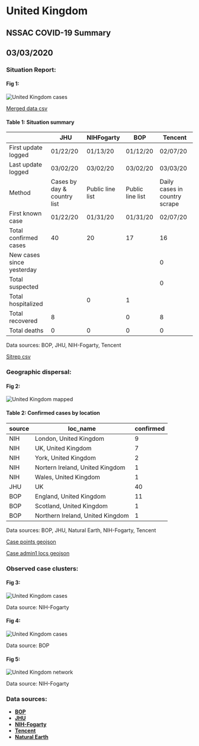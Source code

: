 # United Kingdom
## NSSAC COVID-19 Summary
## 03/03/2020



### Situation Report:
#### Fig 1:
![United Kingdom cases](../merged_histories/United_Kingdom_merged_histories.png)

[Merged data csv](https://github.com/SchlittDataSci/SchlittDataSci.github.io/blob/master/data/tables/United_Kingdom_merged_daily.csv)

#### Table 1: Situation summary


|                           | JHU                         | NIHFogarty       | BOP              | Tencent                       |
|---------------------------|-----------------------------|------------------|------------------|-------------------------------|
| First update logged       | 01/22/20                    | 01/13/20         | 01/12/20         | 02/07/20                      |
| Last update logged        | 03/02/20                    | 03/02/20         | 03/02/20         | 03/03/20                      |
| Method                    | Cases by day & country list | Public line list | Public line list | Daily cases in country scrape |
| First known case          | 01/22/20                    | 01/31/20         | 01/31/20         | 02/07/20                      |
| Total confirmed cases     | 40                          | 20               | 17               | 16                            |
| New cases since yesterday |                             |                  |                  | 0                             |
| Total suspected           |                             |                  |                  | 0                             |
| Total hospitalized        |                             | 0                | 1                |                               |
| Total recovered           | 8                           |                  | 0                | 8                             |
| Total deaths              | 0                           | 0                | 0                | 0                             |

Data sources: BOP, JHU, NIH-Fogarty, Tencent


[Sitrep csv](https://github.com/SchlittDataSci/SchlittDataSci.github.io/blob/master/data/tables/United_Kingdom_sitrep.csv)

### Geographic dispersal:
#### Fig 2:
![United Kingdom mapped](../case_locs/United_Kingdom_case_locs.png)

#### Table 2: Confirmed cases by location


| source   | loc_name                         |   confirmed |
|----------|----------------------------------|-------------|
| NIH      | London, United Kingdom           |           9 |
| NIH      | UK, United Kingdom               |           7 |
| NIH      | York, United Kingdom             |           2 |
| NIH      | Nortern Ireland, United Kingdom  |           1 |
| NIH      | Wales, United Kingdom            |           1 |
| JHU      | UK                               |          40 |
| BOP      | England, United Kingdom          |          11 |
| BOP      | Scotland, United Kingdom         |           1 |
| BOP      | Northern Ireland, United Kingdom |           1 |

Data sources: BOP, JHU, Natural Earth, NIH-Fogarty, Tencent


[Case points geojson](https://github.com/SchlittDataSci/SchlittDataSci.github.io/blob/master/data/shapes/United_Kingdom_case_locs.geojson)

[Case admin1 locs geojson](https://github.com/SchlittDataSci/SchlittDataSci.github.io/blob/master/data/shapes/United_Kingdom_admin1_locs.geojson)

### Observed case clusters:
#### Fig 3:
![United Kingdom cases](../cluster_analysis/United_Kingdom_imported_cases_NIHFogarty.png)



Data source: NIH-Fogarty


#### Fig 4:
![United Kingdom cases](../cluster_analysis/United_Kingdom_imported_cases_BOP.png)



Data source: BOP


#### Fig 5:
![United Kingdom network](../autochthonous_networks/United_Kingdom_network.png)



Data source: NIH-Fogarty


### Data sources:
* **[BOP](https://github.com/beoutbreakprepared/nCoV2019)**
* **[JHU](https://github.com/CSSEGISandData/COVID-19)** 
* **[NIH-Fogarty](https://docs.google.com/spreadsheets/d/1jS24DjSPVWa4iuxuD4OAXrE3QeI8c9BC1hSlqr-NMiU/edit#gid=1187587451)** 
* **[Tencent](https://news.qq.com/zt2020/page/feiyan.htm)**
* **[Natural Earth](https://www.naturalearthdata.com/forums/forum/natural-earth-map-data/cultural-vectors/admin-1-states-provinces-and-their-boundaries/)**

<!-- Global site tag (gtag.js) - Google Analytics -->
<script async src="https://www.googletagmanager.com/gtag/js?id=UA-158816269-1"></script>
<script>
  window.dataLayer = window.dataLayer || [];
  function gtag(){dataLayer.push(arguments);}
  gtag('js', new Date());

  gtag('config', 'UA-158816269-1');
</script>